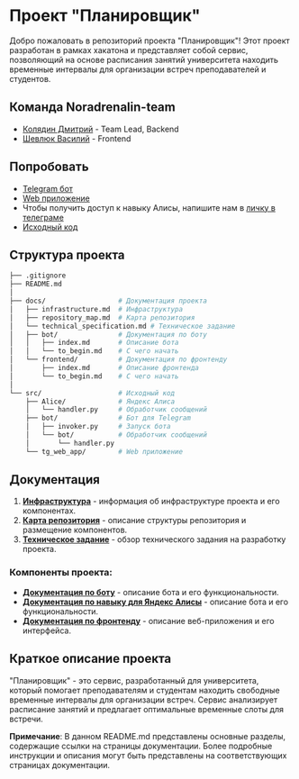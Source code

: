 # **Проект "Планировщик"**

Добро пожаловать в репозиторий проекта "Планировщик"! Этот проект разработан в рамках хакатона и представляет собой сервис, позволяющий на основе расписания занятий университета находить временные интервалы для организации встреч преподавателей и студентов.

## Команда Noradrenalin-team​

- [Колядин Дмитрий](https://github.com/DeveloperDmitryKolyadin) - Team Lead, Backend
- [Шевлюк Василий](https://github.com/MrBallonvas) - Frontend

## Попробовать

- [Telegram бот](https://t.me/osu_scheduler_bot)
- [Web приложение](https://d5di6ilkmeiiui1ktjan.apigw.yandexcloud.net/)
- Чтобы получить доступ к навыку Алисы, напишите нам в [личку в телеграме](https://t.me/developerdk)
- [Исходный код](https://github.com/Noradrenalin-team/codecamp-scheduler)

## **Структура проекта**

```bash
├── .gitignore
├── README.md
│
├── docs/                  # Документация проекта
│   ├── infrastructure.md  # Инфраструктура
│   ├── repository_map.md  # Карта репозитория
│   └── technical_specification.md # Техническое задание
│   ├── bot/               # Документация по боту
│   │   ├── index.md       # Описание бота
│   │   └── to_begin.md    # С чего начать
│   └── frontend/          # Документация по фронтенду
│       ├── index.md       # Описание фронтенда
│       └── to_begin.md    # С чего начать
│
└── src/                   # Исходный код
    ├── Alice/             # Яндекс Алиса
    │   └── handler.py     # Обработчик сообщений
    ├── bot/               # Бот для Telegram
    │   ├── invoker.py     # Запуск бота
    │   └── bot/           # Обработчик сообщений
    │       └── handler.py
    └── tg_web_app/        # Web приложение

```

## **Документация**

1. **[Инфраструктура](docs/infrastructure.md)** - информация об инфраструктуре проекта и его компонентах.
2. **[Карта репозитория](docs/repository_map.md)** - описание структуры репозитория и размещение компонентов.
3. **[Техническое задание](docs/technical_specification.md)** - обзор технического задания на разработку проекта.

### **Компоненты проекта:**

- **[Документация по боту](docs/bot/index.md)** - описание бота и его функциональности.
- **[Документация по навыку для Яндекс Алисы](docs/Alice/index.md)** - описание бота и его функциональности.
- **[Документация по фронтенду](docs/frontend/index.md)** - описание веб-приложения и его интерфейса.

## **Краткое описание проекта**

"Планировщик" - это сервис, разработанный для университета, который помогает преподавателям и студентам находить свободные временные интервалы для организации встреч. Сервис анализирует расписание занятий и предлагает оптимальные временные слоты для встречи.

**Примечание**: В данном README.md представлены основные разделы, содержащие ссылки на страницы документации. Более подробные инструкции и описания могут быть представлены на соответствующих страницах документации.